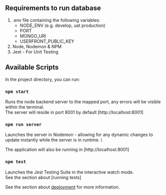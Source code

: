 ## Requirements to run database

1. .env file containing the following variables:
   - NODE_ENV (e.g. develop, uat production)
   - PORT
   - MONGO_URI
   - USERFRONT_PUBLIC_KEY
2. Node, Nodemon & NPM
3. Jest - For Unit Testing

## Available Scripts

In the project directory, you can run:

### `npm start`

Runs the node backend server to the mapped port, any errors will be visible within the terminal.\
The server will reside in port 8001 by default [http://localhost:8001]

### `npm run server`

Launches the server in Nodemon - allowing for any dynamic changes to update instantly while the server is in runtime. \

The application will also be running in [http://localhost:8001]

### `npm test`

Launches the Jest Testing Suite in the interactive watch mode.\
See the section about [running tests]

See the section about [deployment](https://facebook.github.io/create-react-app/docs/deployment) for more information.
